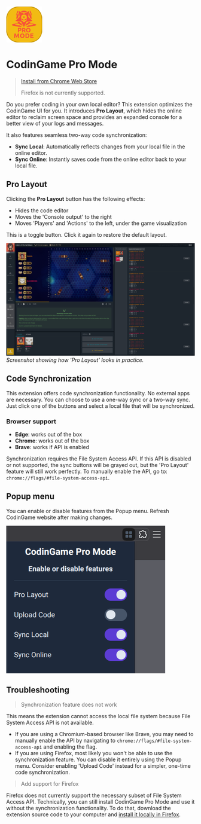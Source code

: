 ![icon](icons/icon96.png)

# CodinGame Pro Mode

> [Install from Chrome Web Store](https://chromewebstore.google.com/detail/fleeplnobejocpmlphmbhlnhnimoglpa)
>
> Firefox is not currently supported.


Do you prefer coding in your own local editor? This extension optimizes the CodinGame UI for you. It introduces **Pro Layout**, which hides the online editor to reclaim screen space and provides an expanded console for a better view of your logs and messages.

It also features seamless two-way code synchronization:

- **Sync Local**: Automatically reflects changes from your local file in the online editor.
- **Sync Online**: Instantly saves code from the online editor back to your local file.

## Pro Layout

Clicking the **Pro Layout** button has the following effects:

* Hides the code editor
* Moves the 'Console output' to the right
* Moves 'Players' and 'Actions' to the left, under the game visualization

This is a toggle button. Click it again to restore the default layout.

![screenshot](images/screenshot.png)
*Screenshot showing how 'Pro Layout' looks in practice.*

## Code Synchronization

This extension offers code synchronization functionality. No external apps are necessary. You can choose to use a one-way sync or a two-way sync. Just click one of the buttons and select a local file that will be synchronized.

### Browser support

* **Edge**: works out of the box
* **Chrome**: works out of the box
* **Brave**: works if API is enabled

Synchronization requires the File System Access API. If this API is disabled or not supported, the sync buttons will be grayed out, but the 'Pro Layout' feature will still work perfectly. To manually enable the API, go to: `chrome://flags/#file-system-access-api`.

## Popup menu

You can enable or disable features from the Popup menu. Refresh CodinGame website after making changes.

![popup](images/popup.png)

## Troubleshooting

> Synchronization feature does not work

This means the extension cannot access the local file system because File System Access API is not available.

* If you are using a Chromium-based browser like Brave, you may need to manually enable the API by navigating to `chrome://flags/#file-system-access-api` and enabling the flag.
* If you are using Firefox, most likely you won't be able to use the synchronization feature. You can disable it entirely using the Popup menu. Consider enabling 'Upload Code' instead for a simpler, one-time code synchronization.

> Add support for Firefox

Firefox does not currently support the necessary subset of File System Access API. Technically, you can still install CodinGame Pro Mode and use it without the synchronization functionality. To do that, download the extension source code to your computer and [install it locally in Firefox](https://extensionworkshop.com/documentation/develop/temporary-installation-in-firefox).
